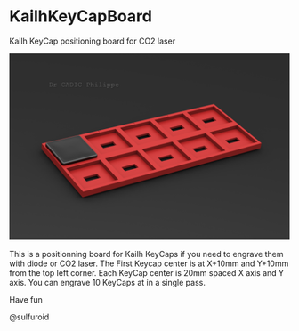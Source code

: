 # KailhKeyCapBoard
Kailh KeyCap positioning board for CO2 laser

![alt text](https://github.com/ccadic/KailhKeyCapBoard/blob/main/Kailh-KeyCap-Board.jpg)

This is a positionning board for Kailh KeyCaps if you need to engrave them with diode or CO2 laser.
The First Keycap center is at X+10mm and Y+10mm from the top left corner. Each KeyCap center is 20mm spaced X axis and Y axis.
You can engrave 10 KeyCaps at in a single pass.

Have fun

@sulfuroid
